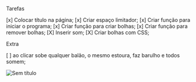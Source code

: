 Tarefas

[x] Colocar título na página;
[x] Criar espaço limitador;
[x] Criar função para iniciar o programa;
[x] Criar função para criar bolhas;
[x] Criar função para remover bolhas;
[X] Inserir som;
[X] Criar bolhas com CSS; 


Extra

[ ] ao clicar sobe qualquer balão, o mesmo estoura, faz barulho e todos somem;


![Sem título](https://user-images.githubusercontent.com/119431061/215903946-518427fe-90f5-45c2-843e-c8e736188be0.png)

